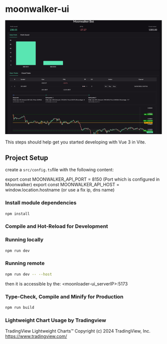 # moonwalker-ui

![title](design.jpg)

This steps should help get you started developing with Vue 3 in Vite.

## Project Setup

create a `src/config.ts`file with the following content:

export const MOONWALKER_API_PORT = 8150 (Port which is configured in Moonwalker)
export const MOONWALKER_API_HOST = window.location.hostname (or use a fix ip, dns name)

### Install module dependencies

```sh
npm install
```

### Compile and Hot-Reload for Development

### Running locally

```sh
npm run dev
```

### Running remote

```sh
npm run dev -- --host
```

then it is accessible by the: <moonloader-ui_serverIP>:5173


### Type-Check, Compile and Minify for Production

```sh
npm run build
```

### Lightweight Chart Usage by Tradingview

TradingView Lightweight Charts™
Copyright (с) 2024 TradingView, Inc. https://www.tradingview.com/